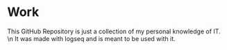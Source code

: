 # Work

This GitHub Repository is just a collection of my personal knowledge of IT. \n
It was made with logseq and is meant to be used with it.
